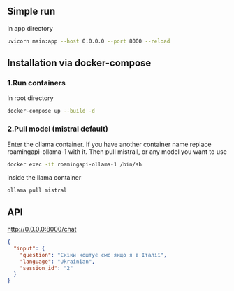 ## Simple run

In app directory

```sh
uvicorn main:app --host 0.0.0.0 --port 8000 --reload 
```

## Installation via docker-compose

### 1.Run containers

In root directory

```sh
docker-compose up --build -d
```

### 2.Pull model (mistral default)

Enter the ollama container. If you have another container name replace roamingapi-ollama-1 with it. Then pull mistrall, or any model you want to use

```sh
docker exec -it roamingapi-ollama-1 /bin/sh
```

inside the llama container

```sh
ollama pull mistral
```

## API

http://0.0.0.0:8000/chat

```json
{
  "input": {
    "question": "Скіки коштує смс якщо я в Італії",
    "language": "Ukrainian",
    "session_id": "2"
  }
}
```
